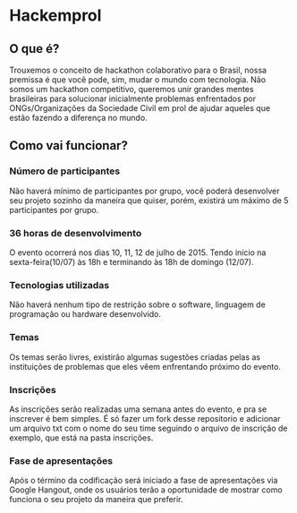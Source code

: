 # Hackemprol

## O que é?  
Trouxemos o conceito de hackathon colaborativo para o Brasil, nossa premissa é que você pode, sim, mudar o mundo com tecnologia. Não somos um hackathon competitivo, queremos unir grandes mentes brasileiras para solucionar inicialmente problemas enfrentados por ONGs/Organizações da Sociedade Civil em prol de ajudar aqueles que estão fazendo a diferença no mundo.

## Como vai funcionar?
### Número de participantes  
Não haverá mínimo de participantes por grupo, você poderá desenvolver seu projeto sozinho da maneira que quiser, porém, existirá um máximo de 5 participantes por grupo.
### 36 horas de desenvolvimento
O evento ocorrerá nos dias 10, 11, 12 de julho de 2015. Tendo início na sexta-feira(10/07) às 18h e terminando às 18h de domingo (12/07).  
### Tecnologias utilizadas  
Não haverá nenhum tipo de restrição sobre o software, linguagem de programação ou hardware desenvolvido.  
### Temas  
Os temas serão livres, existirão algumas sugestões criadas pelas as instituições de problemas que eles vêem enfrentando próximo do evento.  
### Inscrições  
As inscrições serão realizadas uma semana antes do evento, e pra se inscrever é bem simples. 
É só fazer um fork desse repositorio e adicionar um arquivo txt com o nome do seu time seguindo o arquivo de inscrição de exemplo, que está na pasta inscrições.
### Fase de apresentações
Após o término da codificação será iniciado a fase de apresentações via Google Hangout, onde os usuários terão a oportunidade de mostrar como funciona o seu projeto da maneira que preferir.
 
